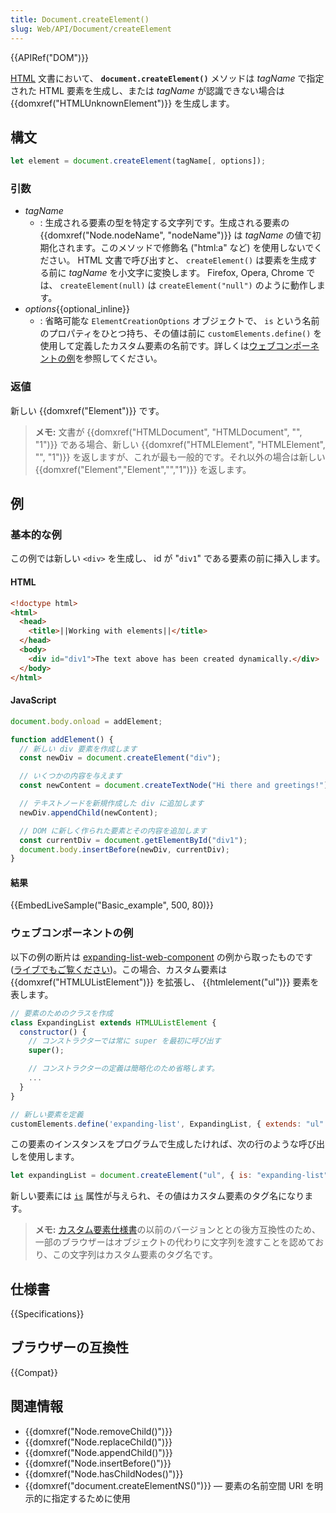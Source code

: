 ```yaml
---
title: Document.createElement()
slug: Web/API/Document/createElement
---
```


{{APIRef("DOM")}}

[HTML](/ja/docs/Web/HTML) 文書において、 **`document.createElement()`** メソッドは _tagName_ で指定された HTML 要素を生成し、または _tagName_ が認識できない場合は {{domxref("HTMLUnknownElement")}} を生成します。

## 構文

```js
let element = document.createElement(tagName[, options]);
```

### 引数

- _tagName_
  - : 生成される要素の型を特定する文字列です。生成される要素の {{domxref("Node.nodeName", "nodeName")}} は _tagName_ の値で初期化されます。このメソッドで修飾名 ("html:a" など) を使用しないでください。 HTML 文書で呼び出すと、 `createElement()` は要素を生成する前に _tagName_ を小文字に変換します。 Firefox, Opera, Chrome では、 `createElement(null)` は `createElement("null")` のように動作します。
- _options_{{optional_inline}}
  - : 省略可能な `ElementCreationOptions` オブジェクトで、 `is` という名前のプロパティをひとつ持ち、その値は前に `customElements.define()` を使用して定義したカスタム要素の名前です。詳しくは[ウェブコンポーネントの例](#ウェブコンポーネントの例)を参照してください。

### 返値

新しい {{domxref("Element")}} です。

> **メモ:** 文書が {{domxref("HTMLDocument", "HTMLDocument", "", "1")}} である場合、新しい {{domxref("HTMLElement", "HTMLElement", "", "1")}} を返しますが、これが最も一般的です。それ以外の場合は新しい {{domxref("Element","Element","","1")}} を返します。

## 例

### 基本的な例

この例では新しい `<div>` を生成し、 id が "`div1`" である要素の前に挿入します。

#### HTML

```html
<!doctype html>
<html>
  <head>
    <title>||Working with elements||</title>
  </head>
  <body>
    <div id="div1">The text above has been created dynamically.</div>
  </body>
</html>
```

#### JavaScript

```js
document.body.onload = addElement;

function addElement() {
  // 新しい div 要素を作成します
  const newDiv = document.createElement("div");

  // いくつかの内容を与えます
  const newContent = document.createTextNode("Hi there and greetings!");

  // テキストノードを新規作成した div に追加します
  newDiv.appendChild(newContent);

  // DOM に新しく作られた要素とその内容を追加します
  const currentDiv = document.getElementById("div1");
  document.body.insertBefore(newDiv, currentDiv);
}
```

#### 結果

{{EmbedLiveSample("Basic_example", 500, 80)}}

### ウェブコンポーネントの例

以下の例の断片は [expanding-list-web-component](https://github.com/mdn/web-components-examples/tree/master/expanding-list-web-component)
の例から取ったものです ([ライブでもご覧ください](https://mdn.github.io/web-components-examples/expanding-list-web-component/))。この場合、カスタム要素は {{domxref("HTMLUListElement")}} を拡張し、 {{htmlelement("ul")}} 要素を表します。

```js
// 要素のためのクラスを作成
class ExpandingList extends HTMLUListElement {
  constructor() {
    // コンストラクターでは常に super を最初に呼び出す
    super();

    // コンストラクターの定義は簡略化のため省略します。
    ...
  }
}

// 新しい要素を定義
customElements.define('expanding-list', ExpandingList, { extends: "ul" });
```

この要素のインスタンスをプログラムで生成したければ、次の行のような呼び出しを使用します。

```js
let expandingList = document.createElement("ul", { is: "expanding-list" });
```

新しい要素には [`is`](/ja/docs/Web/HTML/Global_attributes/is) 属性が与えられ、その値はカスタム要素のタグ名になります。

> **メモ:** [カスタム要素仕様書](https://www.w3.org/TR/custom-elements/)の以前のバージョンととの後方互換性のため、一部のブラウザーはオブジェクトの代わりに文字列を渡すことを認めており、この文字列はカスタム要素のタグ名です。

## 仕様書

{{Specifications}}

## ブラウザーの互換性

{{Compat}}

## 関連情報

- {{domxref("Node.removeChild()")}}
- {{domxref("Node.replaceChild()")}}
- {{domxref("Node.appendChild()")}}
- {{domxref("Node.insertBefore()")}}
- {{domxref("Node.hasChildNodes()")}}
- {{domxref("document.createElementNS()")}} — 要素の名前空間 URI を明示的に指定するために使用
